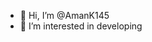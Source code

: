 - 👋 Hi, I’m @AmanK145
- 👀 I’m interested in developing


<!---
AmanK145/AmanK145 is a ✨ special ✨ repository because its `README.md` (this file) appears on your GitHub profile.
You can click the Preview link to take a look at your changes.
--->
